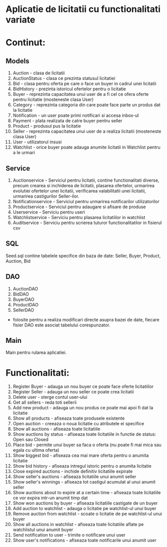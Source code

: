 # Aplicatie de licitatii cu functionalitati variate

# Continut:

## Models
  1. Auction - clasa de licitatii
  2. AuctionStatus - clasa ce prezinta statusul licitatiei
  3. Bid - clasa pentru oferta pe care o face un buyer in cadrul unei licitatii
  4. BidHistory - prezinta istoricul ofertelor pentru o licitatie
  5. Buyer - reprezinta capacitatea unui user de a fi cel ce ofera oferte pentru licitatie (mosteneste clasa User)
  6. Category - reprezinta categoria din care poate face parte un produs dat la licitatie
  7. Notification - un user poate primi notificari si accesa inbox-ul
  8. Payment - plata realizata de catre buyer pentru seller
  9. Product - produsul pus la licitatie
  10. Seller - reprezinta capacitatea unui user de a realiza licitatii (mosteneste clasa User)
  11. User - utilizatorul insusi
  12. Watchlist - orice buyer poate adauga anumite licitatii in Watchlist pentru a le urmari

## Service
  1. Auctionservice - Serviciul pentru licitatii, contine functionalitati diverse, precum crearea si inchiderea de licitatii, plasarea ofertelor, urmarirea evolutiei ofertelor unei licitatii,
                      verificarea valabilitatii unei licitatii, urmarirea castigurilor Seller-ilor.
  2. Notificationservice - Serviciul pentru urmarirea notificarilor utilizatorilor
  3. Productservice - Serviciul pentru adaugare si afisare de produse
  4. Userservice - Serviciu pentru useri
  5. Watchlistservice - Serviciu pentru plasarea licitatiilor in watchlist
  6. Auditservice - Serviciu pentru scrierea tuturor functionalitatilor in fisierul csv

## SQL
  Seed.sql contine tabelele specifice din baza de date: Seller, Buyer, Product, Auction, Bid

## DAO
  1. AuctionDAO
  2. BidDAO
  3. BuyerDAO
  4. ProductDAO
  5. SellerDAO
- folosite pentru a realiza modificari directe asupra bazei de date, fiecare fisier DAO este asociat tabelului corespunzator.

## Main
  Main pentru rularea aplicatiei.


# Functionalitati:
  1. Register Buyer - adauga un nou buyer ce poate face oferte licitatiilor
  2. Register Seller - adauga un nou seller ce poate crea licitatii
  3. Delete user - sterge contul user-ului
  4. Get all sellers - reda toti sellerii
  5. Add new product - adauga un nou produs ce poate mai apoi fi dat la licitatie
  6. Show all products - afiseaza toate produsele existente
  7. Open auction - creeaza o noua licitatie cu atributele ei specifice
  8. Show all auctions - afiseaza toate licitatiile
  9. Show auctions by status - afiseaza toate licitatiile in functie de status: Open sau Closed
  10. Place bid - permite unui buyer sa faca o oferta (nu poate fi mai mica sau egala cu ultima oferta)
  11. Show biggest bid - afiseaza cea mai mare oferta pentru o anumita licitatie
  12. Show bid history - afiseaza intregul istoric pentru o anumita licitatie
  13. Close expired auctions - inchide definitiv licitatiile expirate
  14. Show seller's auctions - afiseaza licitatiile unui anumit seller
  15. Show seller's winnings - afiseaza tot castigul acumulat al unui anumit seller
  16. Show auctions about to expire at a certain time - afiseaza toate licitatiile ce vor expira intr-un anumit timp dat
  17. Show won auctions by buyer - afiseaza licitatiile castigate de un buyer
  18. Add auction to watchlist - adauga o licitatie pe watchlist-ul unui buyer
  19. Remove auction from watchlist - scoate o licitatie de pe watchlist-ul unui buyer
  20. Show all auctions in watchlist - afiseaza toate licitatiile aflate pe watchlistul unui anumit buyer
  21. Send notification to user - trimite o notificare unui user
  22. Show user's notifications - afiseaza toate notificarile unui anumit user
